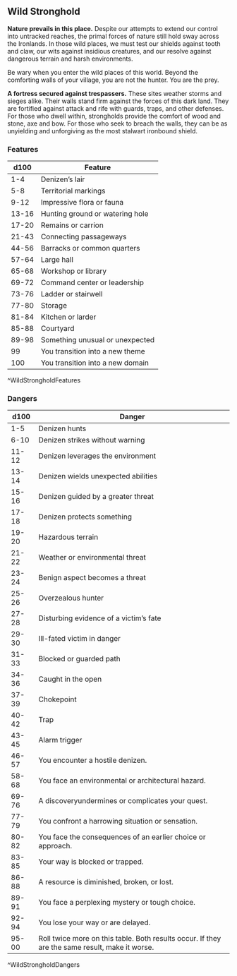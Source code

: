 ## Wild Stronghold
**Nature prevails in this place.** Despite our attempts to extend our control into untracked reaches, the primal forces of nature still hold sway across the Ironlands. In those wild places, we must test our shields against tooth and claw, our wits against insidious creatures, and our resolve against dangerous terrain and harsh environments.

Be wary when you enter the wild places of this world. Beyond the comforting walls of your village, you are not the hunter. You are the prey.

**A fortress secured against trespassers.** These sites weather storms and sieges alike. Their walls stand firm against the forces of this dark land. They are fortified against attack and rife with guards, traps, and other defenses. For those who dwell within, strongholds provide the comfort of wood and stone, axe and bow. For those who seek to breach the walls, they can be as unyielding and unforgiving as the most stalwart ironbound shield.

### Features
| d100  | Feature  |
|-------|----------|
| 1-4 | Denizen’s lair  |
| 5-8 | Territorial markings  |
| 9-12 | Impressive flora or fauna  |
| 13-16 | Hunting ground or watering hole  |
| 17-20 | Remains or carrion  |
| 21-43 | Connecting passageways  |
| 44-56 | Barracks or common quarters  |
| 57-64 | Large hall  |
| 65-68 | Workshop or library  |
| 69-72 | Command center or leadership  |
| 73-76 | Ladder or stairwell  |
| 77-80 | Storage  |
| 81-84 | Kitchen or larder  |
| 85-88 | Courtyard  |
| 89-98 | Something unusual or unexpected  |
| 99 | You transition into a new theme  |
| 100 | You transition into a new domain  |
^WildStrongholdFeatures

### Dangers
| d100  | Danger  |
|-------|----------|
| 1-5 | Denizen hunts  |
| 6-10 | Denizen strikes without warning  |
| 11-12 | Denizen leverages the environment  |
| 13-14 | Denizen wields unexpected abilities  |
| 15-16 | Denizen guided by a greater threat  |
| 17-18 | Denizen protects something  |
| 19-20 | Hazardous terrain  |
| 21-22 | Weather or environmental threat  |
| 23-24 | Benign aspect becomes a threat  |
| 25-26 | Overzealous hunter  |
| 27-28 | Disturbing evidence of a victim’s fate  |
| 29-30 | Ill-fated victim in danger  |
| 31-33 | Blocked or guarded path  |
| 34-36 | Caught in the open  |
| 37-39 | Chokepoint  |
| 40-42 | Trap  |
| 43-45 | Alarm trigger  |
| 46-57 | You encounter a hostile denizen.
| 58-68 | You face an environmental or architectural hazard.
| 69-76 | A discoveryundermines or complicates your quest.
| 77-79 | You confront a harrowing situation or sensation.
| 80-82 | You face the consequences of an earlier choice or approach.
| 83-85 | Your way is blocked or trapped.
| 86-88 | A resource is diminished, broken, or lost.
| 89-91 | You face a perplexing mystery or tough choice.
| 92-94 | You lose your way or are delayed.
| 95-00 | Roll twice more on this table. Both results occur. If they are the same result, make it worse.
^WildStrongholdDangers

